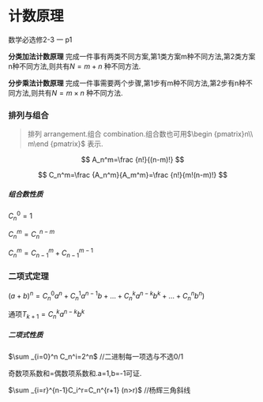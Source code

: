 # 计数原理

数学必选修2-3 一 p1

**分类加法计数原理** 完成一件事有两类不同方案,第1类方案m种不同方法,第2类方案n种不同方法,则共有$N=m+n$ 种不同方法.

**分步乘法计数原理** 完成一件事需要两个步骤,第1步有m种不同方法,第2步有n种不同方法,则共有$N=m\times n$ 种不同方法.

### 排列与组合

> 排列 arrangement.组合 combination.组合数也可用$\begin {pmatrix}n\\ m\end {pmatrix}$ 表示.

$$
A_n^m=\frac {n!}{(n-m)!}
$$

$$
C_n^m=\frac {A_n^m}{A_m^m}=\frac {n!}{m!(n-m)!}
$$

##### 组合数性质

$C_n^0=1$ 

$C_n^m=C_n^{n-m}$ 

$C_n^m=C_{n-1}^m+C_{n-1}^{m-1}$ 

### 二项式定理

$(a+b)^n=C_n^0a^n+C_n^1a^{n-1}b+\ldots +C_n^ka^{n-k}b^k+\ldots +C_n^nb^n)$ 

通项$T_{k+1}=C_n^ka^{n-k}b^k$ 

##### 二项式性质

$\sum _{i=0}^n C_n^i=2^n$ //二进制每一项选与不选0/1

奇数项系数和=偶数项系数和.a=1,b=-1可证.

$\sum _{i=r}^{n-1}C_i^r=C_n^{r+1} (n>r)$ //杨辉三角斜线



